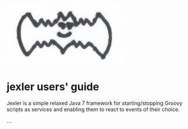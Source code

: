 [![jexler logo](jexler.jpg)](http:www.jexler.net/)

jexler users' guide
===================

Jexler is a simple relaxed Java 7 framework for starting/stopping
Groovy scripts as services and enabling them to react to events
of their choice.

...